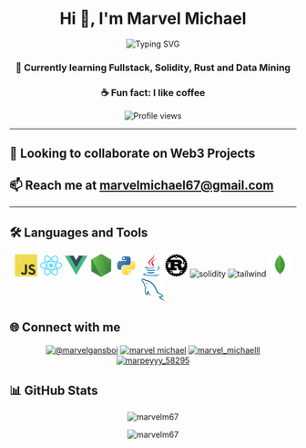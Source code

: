 <div align="center">

# Hi 👋, I'm Marvel Michael

<img src="https://readme-typing-svg.herokuapp.com?font=Fira+Code&size=22&duration=3000&pause=1000&color=58A6FF&center=true&width=435&lines=Blockchain+Enthusiast;Computer+Science+Student" alt="Typing SVG" />

### 🌱 Currently learning **Fullstack, Solidity, Rust** and **Data Mining**

### ☕ Fun fact: **I like coffee**

<img src="https://komarev.com/ghpvc/?username=marvelm67&color=blueviolet" alt="Profile views" />

</div>

---

## 🤝 Looking to collaborate on **Web3 Projects**

## 📫 Reach me at **marvelmichael67@gmail.com**

---

## 🛠️ Languages and Tools

<p align="center">
<img src="https://raw.githubusercontent.com/devicons/devicon/master/icons/javascript/javascript-original.svg" alt="javascript" width="40" height="40"/>
<img src="https://raw.githubusercontent.com/devicons/devicon/master/icons/react/react-original.svg" alt="react" width="40" height="40"/>
<img src="https://raw.githubusercontent.com/devicons/devicon/master/icons/vuejs/vuejs-original.svg" alt="vuejs" width="40" height="40"/>
<img src="https://raw.githubusercontent.com/devicons/devicon/master/icons/nodejs/nodejs-original.svg" alt="nodejs" width="40" height="40"/>
<img src="https://raw.githubusercontent.com/devicons/devicon/master/icons/python/python-original.svg" alt="python" width="40" height="40"/>
<img src="https://raw.githubusercontent.com/devicons/devicon/master/icons/java/java-original.svg" alt="java" width="40" height="40"/>
<img src="https://raw.githubusercontent.com/devicons/devicon/master/icons/rust/rust-plain.svg" alt="rust" width="40" height="40"/>
<img src="https://upload.wikimedia.org/wikipedia/commons/9/98/Solidity_logo.svg" alt="solidity" width="40" height="40"/>
<img src="https://www.vectorlogo.zone/logos/tailwindcss/tailwindcss-icon.svg" alt="tailwind" width="40" height="40"/>
<img src="https://raw.githubusercontent.com/devicons/devicon/master/icons/mongodb/mongodb-original.svg" alt="mongodb" width="40" height="40"/>
<img src="https://raw.githubusercontent.com/devicons/devicon/master/icons/mysql/mysql-original.svg" alt="mysql" width="40" height="40"/>
</p>

## 🌐 Connect with me

<p align="center">
<a href="https://twitter.com/@marvelgansboi" target="blank"><img align="center" src="https://raw.githubusercontent.com/rahuldkjain/github-profile-readme-generator/master/src/images/icons/Social/twitter.svg" alt="@marvelgansboi" height="30" width="40" /></a>
<a href="https://linkedin.com/in/marvel michael" target="blank"><img align="center" src="https://raw.githubusercontent.com/rahuldkjain/github-profile-readme-generator/master/src/images/icons/Social/linked-in-alt.svg" alt="marvel michael" height="30" width="40" /></a>
<a href="https://instagram.com/marvel_michaelll" target="blank"><img align="center" src="https://raw.githubusercontent.com/rahuldkjain/github-profile-readme-generator/master/src/images/icons/Social/instagram.svg" alt="marvel_michaelll" height="30" width="40" /></a>
<a href="https://discord.gg/users/marpeyyy_58295" target="blank"><img align="center" src="https://raw.githubusercontent.com/rahuldkjain/github-profile-readme-generator/master/src/images/icons/Social/discord.svg" alt="marpeyyy_58295" height="30" width="40" /></a>
</p>

## 📊 GitHub Stats

<p align="center">
<img src="https://github-readme-stats.vercel.app/api/top-langs?username=marvelm67&show_icons=true&locale=en&layout=compact&theme=dark" alt="marvelm67" />
</p>

<p align="center">
<img src="https://github-readme-stats.vercel.app/api?username=marvelm67&show_icons=true&theme=dark" alt="marvelm67" />
</p>
